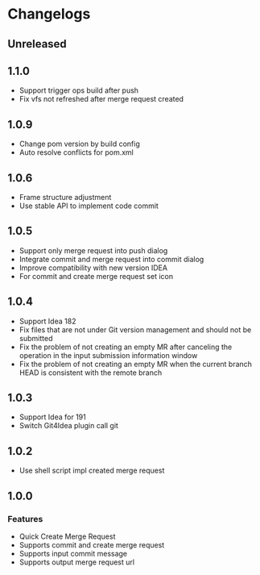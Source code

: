 <!-- Keep a Changelog guide -> https://keepachangelog.com -->
<!-- Will refresh plugin.xml change-notes section by gradle's building -->

# Changelogs

## Unreleased

## 1.1.0
- Support trigger ops build after push
- Fix vfs not refreshed after merge request created

## 1.0.9
- Change pom version by build config
- Auto resolve conflicts for pom.xml

## 1.0.6
- Frame structure adjustment
- Use stable API to implement code commit

## 1.0.5
- Support only merge request into push dialog
- Integrate commit and merge request into commit dialog
- Improve compatibility with new version IDEA
- For commit and create merge request set icon

## 1.0.4
- Support Idea 182
- Fix files that are not under Git version management and should not be submitted</b>
- Fix the problem of not creating an empty MR after canceling the operation in the input submission information window
- Fix the problem of not creating an empty MR when the current branch HEAD is consistent with the remote branch

## 1.0.3
- Support Idea for 191
- Switch Git4Idea plugin call git

## 1.0.2
- Use shell script impl created merge request

## 1.0.0

### Features
- Quick Create Merge Request
- Supports commit and create merge request
- Supports input commit message
- Supports output merge request url
